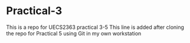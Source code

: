 # Practical-3
This is a repo for UECS2363 practical 3-5
This line is added after cloning the repo for Practical 5
using Git in my own workstation

